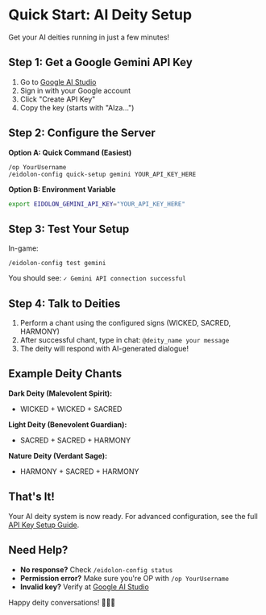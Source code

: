 # Quick Start: AI Deity Setup

Get your AI deities running in just a few minutes!

## Step 1: Get a Google Gemini API Key

1. Go to [Google AI Studio](https://makersuite.google.com/app/apikey)
2. Sign in with your Google account
3. Click "Create API Key"
4. Copy the key (starts with "AIza...")

## Step 2: Configure the Server

**Option A: Quick Command (Easiest)**
```
/op YourUsername
/eidolon-config quick-setup gemini YOUR_API_KEY_HERE
```

**Option B: Environment Variable**
```bash
export EIDOLON_GEMINI_API_KEY="YOUR_API_KEY_HERE"
```

## Step 3: Test Your Setup

In-game:
```
/eidolon-config test gemini
```

You should see: `✓ Gemini API connection successful`

## Step 4: Talk to Deities

1. Perform a chant using the configured signs (WICKED, SACRED, HARMONY)
2. After successful chant, type in chat: `@deity_name your message`
3. The deity will respond with AI-generated dialogue!

## Example Deity Chants

**Dark Deity (Malevolent Spirit):**
- WICKED + WICKED + SACRED

**Light Deity (Benevolent Guardian):**
- SACRED + SACRED + HARMONY  

**Nature Deity (Verdant Sage):**
- HARMONY + SACRED + HARMONY

## That's It!

Your AI deity system is now ready. For advanced configuration, see the full [API Key Setup Guide](API_KEY_SETUP.md).

## Need Help?

- **No response?** Check `/eidolon-config status`
- **Permission error?** Make sure you're OP with `/op YourUsername`  
- **Invalid key?** Verify at [Google AI Studio](https://makersuite.google.com/app/apikey)

Happy deity conversations! 🧙‍♂️✨
